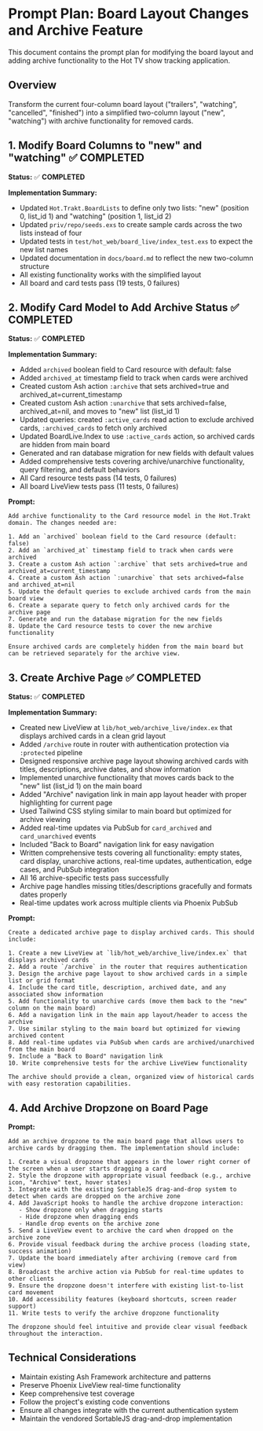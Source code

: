 # Prompt Plan: Board Layout Changes and Archive Feature

This document contains the prompt plan for modifying the board layout and adding archive functionality to the Hot TV show tracking application.

## Overview

Transform the current four-column board layout ("trailers", "watching", "cancelled", "finished") into a simplified two-column layout ("new", "watching") with archive functionality for removed cards.

## 1. Modify Board Columns to "new" and "watching" ✅ **COMPLETED**

**Status:** ✅ **COMPLETED**

**Implementation Summary:**
- Updated `Hot.Trakt.BoardLists` to define only two lists: "new" (position 0, list_id 1) and "watching" (position 1, list_id 2)
- Updated `priv/repo/seeds.exs` to create sample cards across the two lists instead of four
- Updated tests in `test/hot_web/board_live/index_test.exs` to expect the new list names
- Updated documentation in `docs/board.md` to reflect the new two-column structure
- All existing functionality works with the simplified layout
- All board and card tests pass (19 tests, 0 failures)

## 2. Modify Card Model to Add Archive Status ✅ **COMPLETED**

**Status:** ✅ **COMPLETED**

**Implementation Summary:**
- Added `archived` boolean field to Card resource with default: false
- Added `archived_at` timestamp field to track when cards were archived
- Created custom Ash action `:archive` that sets archived=true and archived_at=current_timestamp
- Created custom Ash action `:unarchive` that sets archived=false, archived_at=nil, and moves to "new" list (list_id 1)
- Updated queries: created `:active_cards` read action to exclude archived cards, `:archived_cards` to fetch only archived
- Updated BoardLive.Index to use `:active_cards` action, so archived cards are hidden from main board
- Generated and ran database migration for new fields with default values
- Added comprehensive tests covering archive/unarchive functionality, query filtering, and default behaviors
- All Card resource tests pass (14 tests, 0 failures)
- All board LiveView tests pass (11 tests, 0 failures)

**Prompt:**
```
Add archive functionality to the Card resource model in the Hot.Trakt domain. The changes needed are:

1. Add an `archived` boolean field to the Card resource (default: false)
2. Add an `archived_at` timestamp field to track when cards were archived
3. Create a custom Ash action `:archive` that sets archived=true and archived_at=current_timestamp
4. Create a custom Ash action `:unarchive` that sets archived=false and archived_at=nil
5. Update the default queries to exclude archived cards from the main board view
6. Create a separate query to fetch only archived cards for the archive page
7. Generate and run the database migration for the new fields
8. Update the Card resource tests to cover the new archive functionality

Ensure archived cards are completely hidden from the main board but can be retrieved separately for the archive view.
```

## 3. Create Archive Page ✅ **COMPLETED**

**Status:** ✅ **COMPLETED**

**Implementation Summary:**
- Created new LiveView at `lib/hot_web/archive_live/index.ex` that displays archived cards in a clean grid layout
- Added `/archive` route in router with authentication protection via `:protected` pipeline
- Designed responsive archive page layout showing archived cards with titles, descriptions, archive dates, and show information
- Implemented unarchive functionality that moves cards back to the "new" list (list_id 1) on the main board
- Added "Archive" navigation link in main app layout header with proper highlighting for current page
- Used Tailwind CSS styling similar to main board but optimized for archive viewing
- Added real-time updates via PubSub for `card_archived` and `card_unarchived` events
- Included "Back to Board" navigation link for easy navigation
- Written comprehensive tests covering all functionality: empty states, card display, unarchive actions, real-time updates, authentication, edge cases, and PubSub integration
- All 16 archive-specific tests pass successfully
- Archive page handles missing titles/descriptions gracefully and formats dates properly
- Real-time updates work across multiple clients via Phoenix PubSub

**Prompt:**
```
Create a dedicated archive page to display archived cards. This should include:

1. Create a new LiveView at `lib/hot_web/archive_live/index.ex` that displays archived cards
2. Add a route `/archive` in the router that requires authentication
3. Design the archive page layout to show archived cards in a simple list or grid format
4. Include the card title, description, archived date, and any associated show information
5. Add functionality to unarchive cards (move them back to the "new" column on the main board)
6. Add a navigation link in the main app layout/header to access the archive
7. Use similar styling to the main board but optimized for viewing archived content
8. Add real-time updates via PubSub when cards are archived/unarchived from the main board
9. Include a "Back to Board" navigation link
10. Write comprehensive tests for the archive LiveView functionality

The archive should provide a clean, organized view of historical cards with easy restoration capabilities.
```

## 4. Add Archive Dropzone on Board Page

**Prompt:**
```
Add an archive dropzone to the main board page that allows users to archive cards by dragging them. The implementation should include:

1. Create a visual dropzone that appears in the lower right corner of the screen when a user starts dragging a card
2. Style the dropzone with appropriate visual feedback (e.g., archive icon, "Archive" text, hover states)
3. Integrate with the existing SortableJS drag-and-drop system to detect when cards are dropped on the archive zone
4. Add JavaScript hooks to handle the archive dropzone interaction:
   - Show dropzone only when dragging starts
   - Hide dropzone when dragging ends
   - Handle drop events on the archive zone
5. Send a LiveView event to archive the card when dropped on the archive zone
6. Provide visual feedback during the archive process (loading state, success animation)
7. Update the board immediately after archiving (remove card from view)
8. Broadcast the archive action via PubSub for real-time updates to other clients
9. Ensure the dropzone doesn't interfere with existing list-to-list card movement
10. Add accessibility features (keyboard shortcuts, screen reader support)
11. Write tests to verify the archive dropzone functionality

The dropzone should feel intuitive and provide clear visual feedback throughout the interaction.
```

## Technical Considerations

- Maintain existing Ash Framework architecture and patterns
- Preserve Phoenix LiveView real-time functionality
- Keep comprehensive test coverage
- Follow the project's existing code conventions
- Ensure all changes integrate with the current authentication system
- Maintain the vendored SortableJS drag-and-drop implementation
